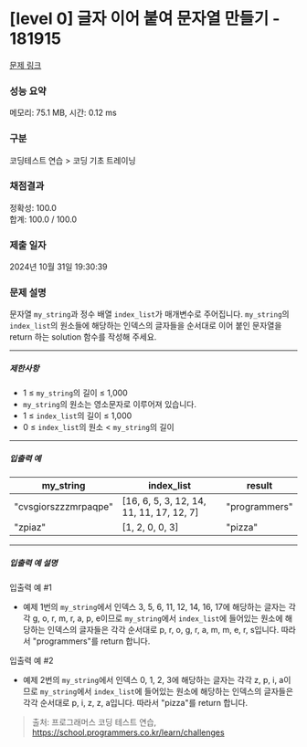 # [level 0] 글자 이어 붙여 문자열 만들기 - 181915 

[문제 링크](https://school.programmers.co.kr/learn/courses/30/lessons/181915) 

### 성능 요약

메모리: 75.1 MB, 시간: 0.12 ms

### 구분

코딩테스트 연습 > 코딩 기초 트레이닝

### 채점결과

정확성: 100.0<br/>합계: 100.0 / 100.0

### 제출 일자

2024년 10월 31일 19:30:39

### 문제 설명

<p>문자열 <code>my_string</code>과 정수 배열 <code>index_list</code>가 매개변수로 주어집니다. <code>my_string</code>의 <code>index_list</code>의 원소들에 해당하는 인덱스의 글자들을 순서대로 이어 붙인 문자열을 return 하는 solution 함수를 작성해 주세요.</p>

<hr>

<h5>제한사항</h5>

<ul>
<li>1 ≤ <code>my_string</code>의 길이 ≤ 1,000</li>
<li><code>my_string</code>의 원소는 영소문자로 이루어져 있습니다.</li>
<li>1 ≤ <code>index_list</code>의 길이 ≤ 1,000</li>
<li>0 ≤ <code>index_list</code>의 원소 &lt; <code>my_string</code>의 길이</li>
</ul>

<hr>

<h5>입출력 예</h5>
<table class="table">
        <thead><tr>
<th>my_string</th>
<th>index_list</th>
<th>result</th>
</tr>
</thead>
        <tbody><tr>
<td>"cvsgiorszzzmrpaqpe"</td>
<td>[16, 6, 5, 3, 12, 14, 11, 11, 17, 12, 7]</td>
<td>"programmers"</td>
</tr>
<tr>
<td>"zpiaz"</td>
<td>[1, 2, 0, 0, 3]</td>
<td>"pizza"</td>
</tr>
</tbody>
      </table>
<hr>

<h5>입출력 예 설명</h5>

<p>입출력 예 #1</p>

<ul>
<li>예제 1번의 <code>my_string</code>에서 인덱스 3, 5, 6, 11, 12, 14, 16, 17에 해당하는 글자는 각각 g, o, r, m, r, a, p, e이므로 <code>my_string</code>에서 <code>index_list</code>에 들어있는 원소에 해당하는 인덱스의 글자들은 각각 순서대로 p, r, o, g, r, a, m, m, e, r, s입니다. 따라서 "programmers"를 return 합니다.</li>
</ul>

<p>입출력 예 #2</p>

<ul>
<li>예제 2번의 <code>my_string</code>에서 인덱스 0, 1, 2, 3에 해당하는 글자는 각각 z, p, i, a이므로 <code>my_string</code>에서 <code>index_list</code>에 들어있는 원소에 해당하는 인덱스의 글자들은 각각 순서대로 p, i, z, z, a입니다. 따라서 "pizza"를 return 합니다.</li>
</ul>


> 출처: 프로그래머스 코딩 테스트 연습, https://school.programmers.co.kr/learn/challenges